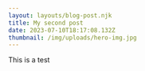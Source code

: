 ```yaml
---
layout: layouts/blog-post.njk
title: My second post
date: 2023-07-10T18:17:08.132Z
thumbnail: /img/uploads/hero-img.jpg
---
```

This is a test